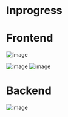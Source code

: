 # Inprogress

# Frontend
![image](https://github.com/user-attachments/assets/de944d7c-2a47-4411-8769-3d3000279732)

![image](https://github.com/user-attachments/assets/779074e9-f7e1-467e-93d5-248aebb29fcf)
![image](https://github.com/user-attachments/assets/ed4761cd-8780-49cc-a018-894ab5ca142b)


# Backend
![image](https://github.com/user-attachments/assets/68849cac-db23-46f1-906e-66099a321cd0)
